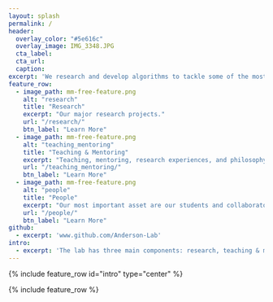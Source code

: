 ```yaml
---
layout: splash
permalink: /
header:
  overlay_color: "#5e616c"
  overlay_image: IMG_3348.JPG
  cta_label: 
  cta_url: 
  caption:
excerpt: 'We research and develop algorithms to tackle some of the most challenging and interesting data intensive problems in the life sciences. Our research interests include data science, big data, evolutionary computation and optimization, machine learning, computational genomics, cloud computing, computational metabolomics, and eScience. We currently have multidisciplinary projects underway in metabolomics, human cognition, toxicology, marine biology, medical genomics, biomedical informatics, and marine genomics.'
feature_row:
  - image_path: mm-free-feature.png
    alt: "research"
    title: "Research"
    excerpt: "Our major research projects."
    url: "/research/"
    btn_label: "Learn More"
  - image_path: mm-free-feature.png
    alt: "teaching_mentoring"
    title: "Teaching & Mentoring"
    excerpt: "Teaching, mentoring, research experiences, and philosophy."
    url: "/teaching_mentoring/"
    btn_label: "Learn More"
  - image_path: mm-free-feature.png
    alt: "people"
    title: "People"
    excerpt: "Our most important asset are our students and collaborators."
    url: "/people/"
    btn_label: "Learn More"
github:
  - excerpt: 'www.github.com/Anderson-Lab'
intro:
  - excerpt: 'The lab has three main components: research, teaching & mentoring, and most importantly, its members.'
---
```


{% include feature_row id="intro" type="center" %}

{% include feature_row %}
